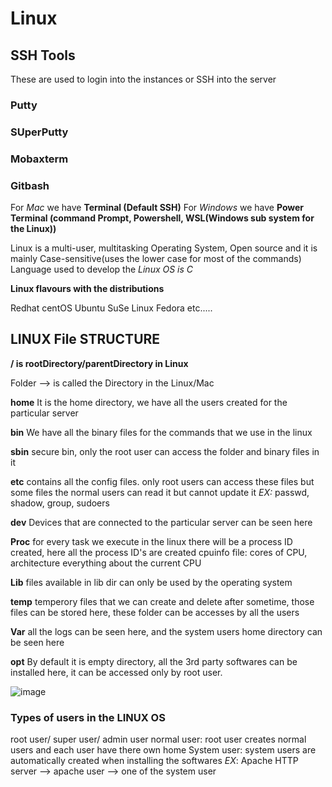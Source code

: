 # Linux

## SSH Tools

These are used to login into the instances or SSH into the server

### Putty
### SUperPutty
### Mobaxterm
### Gitbash

For *Mac* we have **Terminal (Default SSH)**
For *Windows* we have **Power Terminal (command Prompt, Powershell, WSL(Windows sub system for the Linux))**


Linux is a multi-user, multitasking Operating System, Open source and it is mainly Case-sensitive(uses the lower case for most of the commands)
Language used to develop the *Linux OS is C*

**Linux flavours with the distributions**

Redhat
centOS
Ubuntu
SuSe Linux 
Fedora etc.....


## LINUX File STRUCTURE


**/ is rootDirectory/parentDirectory in Linux**

Folder --> is called the Directory in the Linux/Mac

**home**
It is the home directory, we have all the users created for the particular server

**bin**
We have all the binary files for the commands that we use in the linux

**sbin**
secure bin, only the root user can access the folder and binary files in it

**etc**
contains all the config files. only root users can access these files but some files the normal users can read it but cannot update it 
*EX:* passwd, shadow, group, sudoers

**dev**
Devices that are connected to the particular server can be seen here 

**Proc**
for every task we execute in the linux there will be a process ID created, here all the process ID's are created
cpuinfo file: cores of CPU, architecture everything about the current CPU 

**Lib**
files available in lib dir can only be used by the operating system

**temp**
temperory files that we can create and delete after sometime, those files can be stored here, these folder can be accesses by all the users

**Var**
all the logs can be seen here, and the system users home directory can be seen here

**opt**
By default it is empty directory, all the 3rd party softwares can be installed here, it can be accessed only by root user.

![image](https://github.com/bhargavsp/Linux/assets/45779321/f4e465f4-b32b-4549-b2f4-17a81afb3893)


### Types of users in the LINUX OS

root user/ super user/ admin user
normal user: root user creates normal users and each user have there own home 
System user: system users are automatically created when installing the softwares
*EX*: Apache HTTP server --> apache user --> one of the system user 

 

